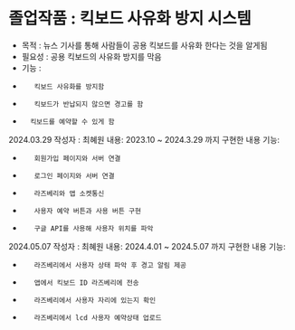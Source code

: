 # 졸업작품 : 킥보드 사유화 방지 시스템
* 목적 : 뉴스 기사를 통해 사람들이 공용 킥보드를 사유화 한다는 것을 알게됨
* 필요성 : 공용 킥보드의 사유화 방지를 막음
* 기능 :
*        킥보드 사유화를 방지함
*        킥보드가 반납되지 않으면 경고를 함
*       킥보드를 예약할 수 있게 함

2024.03.29
작성자 : 최혜원
내용: 2023.10 ~ 2024.3.29 까지 구현한 내용
기능: 
*        회원가입 페이지와 서버 연결
*        로그인 페이지와 서버 연결
*        라즈베리와 앱 소켓통신
*        사용자 예약 버튼과 사용 버튼 구현
*        구글 API를 사용해 사용자 위치를 파악
2024.05.07
작성자 : 최혜원
내용: 2024.4.01 ~ 2024.5.07 까지 구현한 내용
기능: 
*        라즈베리에서 사용자 상태 파악 후 경고 알림 제공
*        앱에서 킥보드 ID 라즈베리에 전송
*        라즈베리에서 사용자 자리에 있는지 확인
*        라즈베리에서 lcd 사용자 예약상태 업로드
